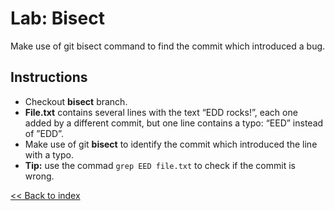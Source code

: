 # Lab: Bisect

Make use of git bisect command to find the commit which introduced a bug.

## Instructions

* Checkout **bisect** branch.
* **File.txt** contains several lines with the text “EDD rocks!”, each one added by a different commit, but one line contains a typo: “EED” instead of ”EDD”.
* Make use of git **bisect** to identify the commit which introduced the line with a typo.
* **Tip:** use the commad `grep EED file.txt` to check if the commit is wrong.

[<< Back to index](https://github.com/beni0888/gitlikeapro-2019/tree/master)